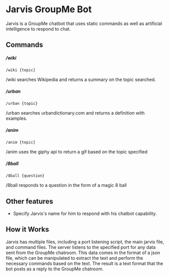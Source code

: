 # Jarvis GroupMe Bot
Jarvis is a GroupMe chatbot that uses static commands as well as artificial intelligence to respond to chat.

## Commands
##### /wiki

    /wiki {topic}

/wiki searches Wikipedia and returns a summary on the topic searched.


##### /urban
    
    /urban {topic}
    
/urban searches urbandictionary.com and returns a definition with examples.


##### /anim

    /anim {topic}

/anim uses the giphy api to return a gif based on the topic specified
    

##### /8ball

    /8ball {question}

/8ball responds to a question in the form of a magic 8 ball


## Other features

* Specify Jarvis's name for him to respond with his chatbot capability.

## How it Works
Jarvis has multiple files, including a port listening script, the main jarvis file, and command files. The server listens to the specified port for any data sent from the GroupMe chatroom. This data comes in the format of a json file, which can be manipulated to extract the text and perform the necessary commands based on the text. The result is a text format that the bot posts as a reply to the GroupMe chatroom.


